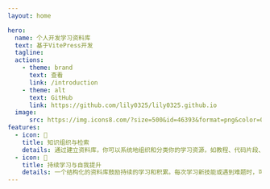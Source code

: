 ```yaml
---
layout: home

hero:
  name: 个人开发学习资料库
  text: 基于VitePress开发
  tagline: 
  actions:
    - theme: brand
      text: 查看
      link: /introduction
    - theme: alt
      text: GitHub
      link: https://github.com/lily0325/lily0325.github.io
  image:
      src: https://img.icons8.com/?size=500&id=46393&format=png&color=000000
features:
  - icon: 📝
    title: 知识组织与检索
    details: 通过建立资料库，你可以系统地组织和分类你的学习资源，如教程、代码片段、笔记和参考资料。这不仅有助于你更好地理解和消化所学知识，还能在将来需要时快速定位和检索相关信息，提高工作效率。
  - icon: 🚀
    title: 持续学习与自我提升
    details: 一个结构化的资料库鼓励持续的学习和积累。每次学习新技能或遇到难题时，可以将其记录下来，形成自己的知识体系。随着时间的推移，这个资料库将成为个人成长和技能提升的重要见证，同时也便于回顾和复习，确保知识的长期记忆和应用。
---
```

